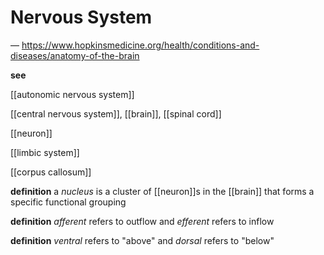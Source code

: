# Nervous System

&mdash; <https://www.hopkinsmedicine.org/health/conditions-and-diseases/anatomy-of-the-brain>

**see**

[[autonomic nervous system]]

[[central nervous system]], [[brain]], [[spinal cord]]

[[neuron]]

[[limbic system]]

[[corpus callosum]]

**definition** a _nucleus_ is a cluster of [[neuron]]s in the [[brain]] that forms a specific functional grouping

**definition** _afferent_ refers to outflow and _efferent_ refers to inflow

**definition** _ventral_ refers to "above" and _dorsal_ refers to "below"
